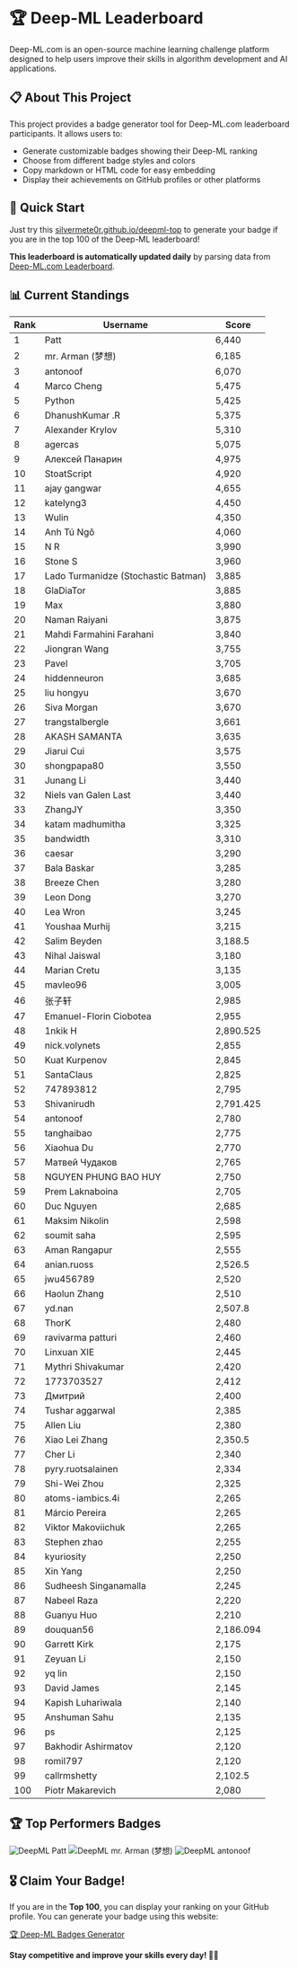 # 🏆 Deep-ML Leaderboard

Deep-ML.com is an open-source machine learning challenge platform designed to help users improve their skills in algorithm development and AI applications.  

## 📋 About This Project

This project provides a badge generator tool for Deep-ML.com leaderboard participants. It allows users to:
- Generate customizable badges showing their Deep-ML ranking
- Choose from different badge styles and colors
- Copy markdown or HTML code for easy embedding
- Display their achievements on GitHub profiles or other platforms

## 🚀 Quick Start

Just try this [silvermete0r.github.io/deepml-top](https://silvermete0r.github.io/deepml-top) to generate your badge if you are in the top 100 of the Deep-ML leaderboard!

**This leaderboard is automatically updated daily** by parsing data from [Deep-ML.com Leaderboard](https://www.deep-ml.com/leaderboard).  

## 📊 Current Standings  

<!-- LEADERBOARD_START -->
| Rank | Username | Score |
|------|---------|-------|
| 1 | Patt | 6,440 |
| 2 | mr. Arman (梦想) | 6,185 |
| 3 | antonoof | 6,070 |
| 4 | Marco Cheng | 5,475 |
| 5 | Python | 5,425 |
| 6 | DhanushKumar .R | 5,375 |
| 7 | Alexander Krylov | 5,310 |
| 8 | agercas | 5,075 |
| 9 | Алексей Панарин | 4,975 |
| 10 | StoatScript | 4,920 |
| 11 | ajay gangwar | 4,655 |
| 12 | katelyng3 | 4,450 |
| 13 | Wulin | 4,350 |
| 14 | Anh Tú Ngô | 4,060 |
| 15 | N R | 3,990 |
| 16 | Stone S | 3,960 |
| 17 | Lado Turmanidze (Stochastic Batman) | 3,885 |
| 18 | GlaDiaTor | 3,885 |
| 19 | Max | 3,880 |
| 20 | Naman Raiyani | 3,875 |
| 21 | Mahdi Farmahini Farahani | 3,840 |
| 22 | Jiongran Wang | 3,755 |
| 23 | Pavel | 3,705 |
| 24 | hiddenneuron | 3,685 |
| 25 | liu hongyu | 3,670 |
| 26 | Siva Morgan | 3,670 |
| 27 | trangstalbergle | 3,661 |
| 28 | AKASH SAMANTA | 3,635 |
| 29 | Jiarui Cui | 3,575 |
| 30 | shongpapa80 | 3,550 |
| 31 | Junang Li | 3,440 |
| 32 | Niels van Galen Last | 3,440 |
| 33 | ZhangJY | 3,350 |
| 34 | katam madhumitha | 3,325 |
| 35 | bandwidth | 3,310 |
| 36 | caesar | 3,290 |
| 37 | Bala Baskar | 3,285 |
| 38 | Breeze Chen | 3,280 |
| 39 | Leon Dong | 3,270 |
| 40 | Lea Wron | 3,245 |
| 41 | Youshaa Murhij | 3,215 |
| 42 | Salim Beyden | 3,188.5 |
| 43 | Nihal Jaiswal | 3,180 |
| 44 | Marian Cretu | 3,135 |
| 45 | mavleo96 | 3,005 |
| 46 | 张子轩 | 2,985 |
| 47 | Emanuel-Florin Ciobotea | 2,955 |
| 48 | 1nkik H | 2,890.525 |
| 49 | nick.volynets | 2,855 |
| 50 | Kuat Kurpenov | 2,845 |
| 51 | SantaClaus | 2,825 |
| 52 | 747893812 | 2,795 |
| 53 | Shivanirudh | 2,791.425 |
| 54 | antonoof | 2,780 |
| 55 | tanghaibao | 2,775 |
| 56 | Xiaohua Du | 2,770 |
| 57 | Матвей Чудаков | 2,765 |
| 58 | NGUYEN PHUNG BAO HUY | 2,750 |
| 59 | Prem Laknaboina | 2,705 |
| 60 | Duc Nguyen | 2,685 |
| 61 | Maksim Nikolin | 2,598 |
| 62 | soumit saha | 2,595 |
| 63 | Aman Rangapur | 2,555 |
| 64 | anian.ruoss | 2,526.5 |
| 65 | jwu456789 | 2,520 |
| 66 | Haolun Zhang | 2,510 |
| 67 | yd.nan | 2,507.8 |
| 68 | ThorK | 2,480 |
| 69 | ravivarma patturi | 2,460 |
| 70 | Linxuan XIE | 2,445 |
| 71 | Mythri Shivakumar | 2,420 |
| 72 | 1773703527 | 2,412 |
| 73 | Дмитрий | 2,400 |
| 74 | Tushar aggarwal | 2,385 |
| 75 | Allen Liu | 2,380 |
| 76 | Xiao Lei Zhang | 2,350.5 |
| 77 | Cher Li | 2,340 |
| 78 | pyry.ruotsalainen | 2,334 |
| 79 | Shi-Wei Zhou | 2,325 |
| 80 | atoms-iambics.4i | 2,265 |
| 81 | Márcio Pereira | 2,265 |
| 82 | Viktor Makoviichuk | 2,265 |
| 83 | Stephen zhao | 2,255 |
| 84 | kyuriosity | 2,250 |
| 85 | Xin Yang | 2,250 |
| 86 | Sudheesh Singanamalla | 2,245 |
| 87 | Nabeel Raza | 2,220 |
| 88 | Guanyu Huo | 2,210 |
| 89 | douquan56 | 2,186.094 |
| 90 | Garrett Kirk | 2,175 |
| 91 | Zeyuan Li | 2,150 |
| 92 | yq lin | 2,150 |
| 93 | David James | 2,145 |
| 94 | Kapish Luhariwala | 2,140 |
| 95 | Anshuman Sahu | 2,135 |
| 96 | ps | 2,125 |
| 97 | Bakhodir Ashirmatov | 2,120 |
| 98 | romil797 | 2,120 |
| 99 | callrmshetty | 2,102.5 |
| 100 | Piotr Makarevich | 2,080 |
<!-- LEADERBOARD_END -->

## 🏆 Top Performers Badges

<!-- BADGES_START -->
![DeepML Patt](https://img.shields.io/badge/dynamic/json?url=https%3A%2F%2Fraw.githubusercontent.com%2Fsilvermete0r%2Fdeepml-top%2Fmain%2Fbadges.json&query=%24.4b6dd077a50c0d50b43cc8120a91ccd7.label&prefix=Rank%20&style=for-the-badge&label=%F0%9F%9A%80%20DeepML&color=blue&link=https%3A%2F%2Fwww.deep-ml.com%2Fleaderboard)
![DeepML mr. Arman (梦想)](https://img.shields.io/badge/dynamic/json?url=https%3A%2F%2Fraw.githubusercontent.com%2Fsilvermete0r%2Fdeepml-top%2Fmain%2Fbadges.json&query=%24.1247b1b5b9cd95e98d7ff7438207406f.label&prefix=Rank%20&style=for-the-badge&label=%F0%9F%9A%80%20DeepML&color=blue&link=https%3A%2F%2Fwww.deep-ml.com%2Fleaderboard)
![DeepML antonoof](https://img.shields.io/badge/dynamic/json?url=https%3A%2F%2Fraw.githubusercontent.com%2Fsilvermete0r%2Fdeepml-top%2Fmain%2Fbadges.json&query=%24.45f9607a6e1850d180a9c15bb6bbf5b0.label&prefix=Rank%20&style=for-the-badge&label=%F0%9F%9A%80%20DeepML&color=blue&link=https%3A%2F%2Fwww.deep-ml.com%2Fleaderboard)
<!-- BADGES_END -->

## 🎖 Claim Your Badge!  

If you are in the **Top 100**, you can display your ranking on your GitHub profile. You can generate your badge using this website:

[🏆 Deep-ML Badges Generator](https://silvermete0r.github.io/deepml-top/)

**Stay competitive and improve your skills every day! 🚀🔥**